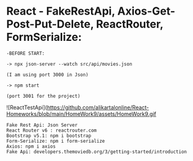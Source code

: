 # React - FakeRestApi, Axios-Get-Post-Put-Delete, ReactRouter, FormSerialize: 

<!-- #### ["ClicktoView"]() -->

```
-BEFORE START:

-> npx json-server --watch src/api/movies.json

(I am using port 3000 in Json)

-> npm start 

(port 3001 for the project)

```

![ReactTestApi](https://github.com/alikartalonline/React-Homeworks/blob/main/HomeWork9/assets/HomeWork9.gif




```
Fake Rest Api: Json Server
React Router v6 : reactrouter.com
Bootstrap v5.1: npm i bootstrap
Form-Serialize: npm i form-serialize
Axios: npm i axios
Fake Api: developers.themoviedb.org/3/getting-started/introduction
```